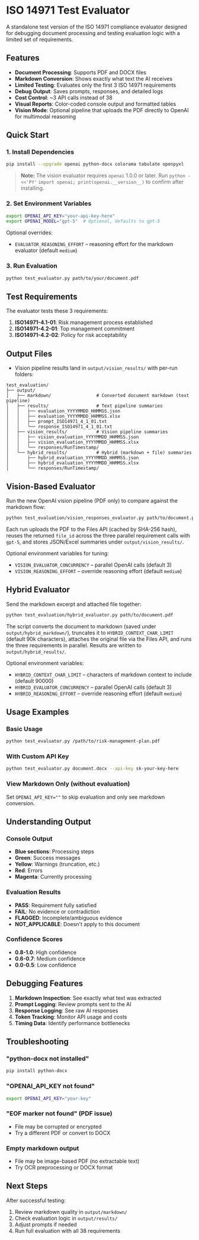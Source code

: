 # ISO 14971 Test Evaluator

A standalone test version of the ISO 14971 compliance evaluator designed for debugging document processing and testing evaluation logic with a limited set of requirements.

## Features

- **Document Processing**: Supports PDF and DOCX files
- **Markdown Conversion**: Shows exactly what text the AI receives
- **Limited Testing**: Evaluates only the first 3 ISO 14971 requirements
- **Debug Output**: Saves prompts, responses, and detailed logs
- **Cost Control**: ~3 API calls instead of 38
- **Visual Reports**: Color-coded console output and formatted tables
- **Vision Mode**: Optional pipeline that uploads the PDF directly to OpenAI for multimodal reasoning

## Quick Start

### 1. Install Dependencies
```bash
pip install --upgrade openai python-docx colorama tabulate openpyxl
```

> **Note:** The vision evaluator requires `openai` 1.0.0 or later. Run `python - <<'PY'`
> `import openai; print(openai.__version__)`
> to confirm after installing.

### 2. Set Environment Variables
```bash
export OPENAI_API_KEY="your-api-key-here"
export OPENAI_MODEL="gpt-5"  # Optional, defaults to gpt-5
```

Optional overrides:

- `EVALUATOR_REASONING_EFFORT` – reasoning effort for the markdown evaluator (default `medium`)

### 3. Run Evaluation
```bash
python test_evaluator.py path/to/your/document.pdf
```

## Test Requirements

The evaluator tests these 3 requirements:

1. **ISO14971-4.1-01**: Risk management process established
2. **ISO14971-4.2-01**: Top management commitment
3. **ISO14971-4.2-02**: Policy for risk acceptability

## Output Files

- Vision pipeline results land in `output/vision_results/` with per-run folders:

```
test_evaluation/
├── output/
│   ├── markdown/                 # Converted document markdown (text pipeline)
│   ├── results/                  # Text pipeline summaries
│   │   ├── evaluation_YYYYMMDD_HHMMSS.json
│   │   ├── evaluation_YYYYMMDD_HHMMSS.xlsx
│   │   ├── prompt_ISO14971_4_1_01.txt
│   │   └── response_ISO14971_4_1_01.txt
│   ├── vision_results/           # Vision pipeline summaries
│   │   ├── vision_evaluation_YYYYMMDD_HHMMSS.json
│   │   ├── vision_evaluation_YYYYMMDD_HHMMSS.xlsx
│   │   └── responses/RunTimestamp/
│   └── hybrid_results/           # Hybrid (markdown + file) summaries
│       ├── hybrid_evaluation_YYYYMMDD_HHMMSS.json
│       ├── hybrid_evaluation_YYYYMMDD_HHMMSS.xlsx
│       └── responses/RunTimestamp/
```

## Vision-Based Evaluator

Run the new OpenAI vision pipeline (PDF only) to compare against the markdown flow:

```bash
python test_evaluation/vision_responses_evaluator.py path/to/document.pdf
```

Each run uploads the PDF to the Files API (cached by SHA-256 hash), reuses the returned `file_id` across the three parallel requirement calls with `gpt-5`, and stores JSON/Excel summaries under `output/vision_results/`.

Optional environment variables for tuning:

- `VISION_EVALUATOR_CONCURRENCY` – parallel OpenAI calls (default 3)
- `VISION_REASONING_EFFORT` – override reasoning effort (default `medium`)

## Hybrid Evaluator

Send the markdown excerpt and attached file together:

```bash
python test_evaluation/hybrid_evaluator.py path/to/document.pdf
```

The script converts the document to markdown (saved under `output/hybrid_markdown/`), truncates it to `HYBRID_CONTEXT_CHAR_LIMIT` (default 90k characters), attaches the original file via the Files API, and runs the three requirements in parallel. Results are written to `output/hybrid_results/`.

Optional environment variables:

- `HYBRID_CONTEXT_CHAR_LIMIT` – characters of markdown context to include (default 90000)
- `HYBRID_EVALUATOR_CONCURRENCY` – parallel OpenAI calls (default 3)
- `HYBRID_REASONING_EFFORT` – override reasoning effort (default `medium`)


## Usage Examples

### Basic Usage
```bash
python test_evaluator.py /path/to/risk-management-plan.pdf
```

### With Custom API Key
```bash
python test_evaluator.py document.docx --api-key sk-your-key-here
```

### View Markdown Only (without evaluation)
Set `OPENAI_API_KEY=""` to skip evaluation and only see markdown conversion.

## Understanding Output

### Console Output
- **Blue sections**: Processing steps
- **Green**: Success messages
- **Yellow**: Warnings (truncation, etc.)
- **Red**: Errors
- **Magenta**: Currently processing

### Evaluation Results
- **PASS**: Requirement fully satisfied
- **FAIL**: No evidence or contradiction
- **FLAGGED**: Incomplete/ambiguous evidence
- **NOT_APPLICABLE**: Doesn't apply to this document

### Confidence Scores
- **0.8-1.0**: High confidence
- **0.6-0.7**: Medium confidence
- **0.0-0.5**: Low confidence

## Debugging Features

1. **Markdown Inspection**: See exactly what text was extracted
2. **Prompt Logging**: Review prompts sent to the AI
3. **Response Logging**: See raw AI responses
4. **Token Tracking**: Monitor API usage and costs
5. **Timing Data**: Identify performance bottlenecks

## Troubleshooting

### "python-docx not installed"
```bash
pip install python-docx
```

### "OPENAI_API_KEY not found"
```bash
export OPENAI_API_KEY="your-key"
```

### "EOF marker not found" (PDF issue)
- File may be corrupted or encrypted
- Try a different PDF or convert to DOCX

### Empty markdown output
- File may be image-based PDF (no extractable text)
- Try OCR preprocessing or DOCX format

## Next Steps

After successful testing:
1. Review markdown quality in `output/markdown/`
2. Check evaluation logic in `output/results/`
3. Adjust prompts if needed
4. Run full evaluation with all 38 requirements
